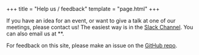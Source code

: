 +++
title = "Help us / feedback"
template = "page.html"
+++

If you have an idea for an event, or want to give a talk at one of our meetings, please contact us! The easiest way is in the [Slack Channel](/chat/). You can also email us at \*\*.

For feedback on this site, please make an issue on the [GitHub repo](https://github.com/rs4rse).
